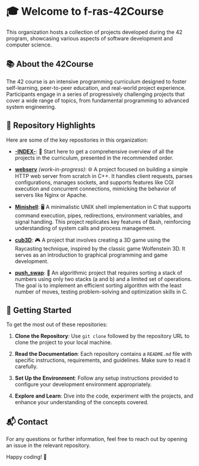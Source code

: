 # 🎓 Welcome to f-ras-42Course

This organization hosts a collection of projects developed during the 42 program, showcasing various aspects of software development and computer science.

## 📚 About the 42Course

The 42 course is an intensive programming curriculum designed to foster self-learning, peer-to-peer education, and real-world project experience. Participants engage in a series of progressively challenging projects that cover a wide range of topics, from fundamental programming to advanced system engineering.

## 🌟 Repository Highlights

Here are some of the key repositories in this organization:

- **[-INDEX-](https://github.com/f-ras-42Course/-INDEX-)**: 📌 Start here to get a comprehensive overview of all the projects in the curriculum, presented in the recommended order.

- **[webserv](https://github.com/f-ras-42Course/webserv)** _(work-in-progress)_: 🌐 A project focused on building a simple HTTP web server from scratch in C++. It handles client requests, parses configurations, manages sockets, and supports features like CGI execution and concurrent connections, mimicking the behavior of servers like Nginx or Apache.

- **[Minishell](https://github.com/f-ras-42Course/minishell)**: 🖥️ A minimalistic UNIX shell implementation in C that supports command execution, pipes, redirections, environment variables, and signal handling. This project replicates key features of Bash, reinforcing understanding of system calls and process management.

- **[cub3D](https://github.com/f-ras-42Course/cub3d)**: 🎮 A project that involves creating a 3D game using the Raycasting technique, inspired by the classic game Wolfenstein 3D. It serves as an introduction to graphical programming and game development.

- **[push_swap](https://github.com/f-ras-42Course/push_swap)**: 🔢 An algorithmic project that requires sorting a stack of numbers using only two stacks (a and b) and a limited set of operations. The goal is to implement an efficient sorting algorithm with the least number of moves, testing problem-solving and optimization skills in C.

## 🚀 Getting Started

To get the most out of these repositories:

1. **Clone the Repository**: Use `git clone` followed by the repository URL to clone the project to your local machine.

2. **Read the Documentation**: Each repository contains a `README.md` file with specific instructions, requirements, and guidelines. Make sure to read it carefully.

3. **Set Up the Environment**: Follow any setup instructions provided to configure your development environment appropriately.

4. **Explore and Learn**: Dive into the code, experiment with the projects, and enhance your understanding of the concepts covered.

## 📬 Contact

For any questions or further information, feel free to reach out by opening an issue in the relevant repository.

Happy coding! 🎉
